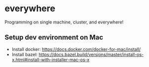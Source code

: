 # everywhere

Programming on single machine, cluster, and everywhere!

## Setup dev environment on Mac

* Install docker: https://docs.docker.com/docker-for-mac/install/
* Install bazel: https://docs.bazel.build/versions/master/install-os-x.html#install-with-installer-mac-os-x
